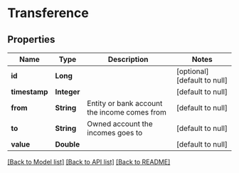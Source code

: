 # Transference
## Properties

| Name | Type | Description | Notes |
|------------ | ------------- | ------------- | -------------|
| **id** | **Long** |  | [optional] [default to null] |
| **timestamp** | **Integer** |  | [default to null] |
| **from** | **String** | Entity or bank account the income comes from | [default to null] |
| **to** | **String** | Owned account the incomes goes to | [default to null] |
| **value** | **Double** |  | [default to null] |

[[Back to Model list]](../README.md#documentation-for-models) [[Back to API list]](../README.md#documentation-for-api-endpoints) [[Back to README]](../README.md)

